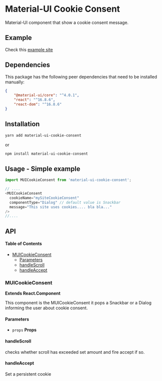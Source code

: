 # Material-UI Cookie Consent

Material-UI component that show a cookie consent message.

## Example

Check this [example site](https://material-ui-cookie-consent.origen.studio)

## Dependencies

This package has the following peer dependencies that need to be installed manually:

```json
{
    "@material-ui/core": "^4.0.1",
    "react": "^16.8.6",
    "react-dom": "^16.8.6"
}
```

## Installation

```sh
yarn add material-ui-cookie-consent
```

or

```sh
npm install material-ui-cookie-consent
```

## Usage - Simple example

```js
import MUICookieConsent from 'material-ui-cookie-consent';

// ....
<MUICookieConsent 
  cookieName="mySiteCookieConsent"
  componentType="Dialog" // default value is Snackbar
  message="This site uses cookies.... bla bla..."
/>
//....
```

## API

<!-- Generated by documentation.js. Update this documentation by updating the source code. -->

#### Table of Contents

-   [MUICookieConsent](#muicookieconsent)
    -   [Parameters](#parameters)
    -   [handleScroll](#handlescroll)
    -   [handleAccept](#handleaccept)

### MUICookieConsent

**Extends React.Component**

This component is the MUICookieConsent it pops a Snackbar or a Dialog informing the user about cookie consent.

#### Parameters

-   `props` **Props** 

#### handleScroll

checks whether scroll has exceeded set amount and fire accept if so.

#### handleAccept

Set a persistent cookie
